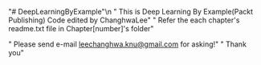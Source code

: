 "# DeepLearningByExample"\n
" This is Deep Learning By Example(Packt Publishing) Code edited by ChanghwaLee"
" Refer the each chapter's readme.txt file in Chapter[number]'s folder"

" Please send e-mail leechanghwa.knu@gmail.com for asking!"
" Thank you"

